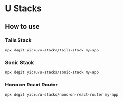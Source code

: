 # U Stacks

## How to use

### Tails Stack

```shell
npx degit yicru/u-stacks/tails-stack my-app
```

### Sonic Stack

```shell
npx degit yicru/u-stacks/sonic-stack my-app
```

### Hono on React Router

```shell
npx degit yicru/u-stacks/hono-on-react-router my-app
```
